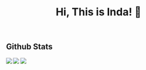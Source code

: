 <!-- About -->
<h1 align="center">Hi, This is Inda! 👋</h1>
<p></p>

</br>

<!-- Socials -->

<!-- Github Stats -->
<h2>Github Stats</h2>
<img align="left" src="https://github-readme-stats.vercel.app/api?username=hayatiIndah&theme=tokyonight&show_icons=true&hide_border=true&count_private=true"/> 
<img src="https://github-readme-streak-stats.herokuapp.com/?user=hayatiIndah&theme=tokyonight&hide_border=true"/>
<img src="https://github-readme-stats.vercel.app/api/top-langs/?username=hayatiIndah&theme=tokyonight&show_icons=true&hide_border=true&layout=compact"/>



<!-- ### Hi there 👋 -->

<!--
**hayatiIndah/hayatiIndah** is a ✨ _special_ ✨ repository because its `README.md` (this file) appears on your GitHub profile.

Here are some ideas to get you started:

- 🔭 I’m currently working on ...
- 🌱 I’m currently learning ...
- 👯 I’m looking to collaborate on ...
- 🤔 I’m looking for help with ...
- 💬 Ask me about ...
- 📫 How to reach me: ...
- 😄 Pronouns: ...
- ⚡ Fun fact: ...
-->

